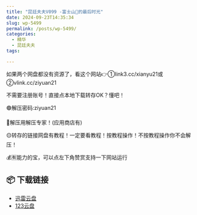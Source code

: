 ```yaml
---
title: "昆廷夫夫V099 -富士山🗻的最后时光"
date: 2024-09-23T14:35:34
slug: wp-5499
permalink: /posts/wp-5499/
categories:
  - 精华
  - 昆廷夫夫
tags:

---
```


如果两个网盘都没有资源了，看这个网站👉①link3.cc/xianyu21或②vlink.cc/ziyuan21

不需要注册账号！直接点本地下载转存OK？懂吧！

🟢解压密码:ziyuan21

🔵解压用解压专家！(应用商店有)

🟡转存的链接网盘有教程！一定要看教程！按教程操作！不按教程操作你不会解压！

💰🈶能力的宝，可以点左下角赞赏支持一下网站运行

## 📦 下载链接
- [迅雷云盘](https://blziyuan21.com/pay-download/5499?key=08696e6431&down_id=0)
- [123云盘](https://blziyuan21.com/pay-download/5499?key=08696e6431&down_id=1)

